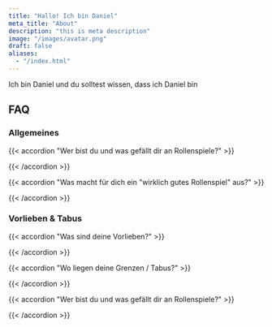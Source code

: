 ```yaml
---
title: "Hallo! Ich bin Daniel"
meta_title: "About"
description: "this is meta description"
image: "/images/avatar.png"
draft: false
aliases:
  - "/index.html"
---
```


Ich bin Daniel und du solltest wissen, dass ich Daniel bin


## FAQ
### Allgemeines

{{< accordion "Wer bist du und was gefällt dir an Rollenspiele?" >}}

{{< /accordion >}}



{{< accordion "Was macht für dich ein "wirklich gutes Rollenspiel" aus?" >}}

{{< /accordion >}}

### Vorlieben & Tabus

{{< accordion "Was sind deine Vorlieben?" >}}

{{< /accordion >}}



{{< accordion "Wo liegen deine Grenzen / Tabus?" >}}

{{< /accordion >}}



{{< accordion "Wer bist du und was gefällt dir an Rollenspiele?" >}}

{{< /accordion >}}